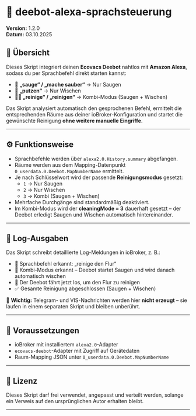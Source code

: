 # 🧠 deebot-alexa-sprachsteuerung

**Version:** 1.2.0  
**Datum:** 03.10.2025  

## 📌 Übersicht

Dieses Skript integriert deinen **Ecovacs Deebot** nahtlos mit **Amazon Alexa**, sodass du per Sprachbefehl direkt starten kannst:

- 🧹 **„sauge“ / „mache sauber“** → Nur Saugen  
- 🧽 **„putzen“** → Nur Wischen  
- 🧹🧽 **„reinige“ / „reinigen“** → Kombi-Modus (Saugen + Wischen)

Das Skript analysiert automatisch den gesprochenen Befehl, ermittelt die entsprechenden Räume aus deiner ioBroker-Konfiguration und startet die gewünschte Reinigung **ohne weitere manuelle Eingriffe**.

---

## ⚙️ Funktionsweise

- Sprachbefehle werden über `alexa2.0.History.summary` abgefangen.
- Räume werden aus dem Mapping-Datenpunkt `0_userdata.0.Deebot.MapNumberName` ermittelt.
- Je nach Schlüsselwort wird der passende **Reinigungsmodus** gesetzt:
  - `1` → Nur Saugen  
  - `2` → Nur Wischen  
  - `3` → Kombi (Saugen + Wischen)
- Mehrfache Durchgänge sind standardmäßig deaktiviert.
- Im Kombi-Modus wird der **cleaningMode = 3** dauerhaft gesetzt – der Deebot erledigt Saugen und Wischen automatisch hintereinander.

---

## 🧪 Log-Ausgaben

Das Skript schreibt detaillierte Log-Meldungen in ioBroker, z. B.:

- 🎤 Sprachbefehl erkannt: „reinige den Flur“  
- 🧠 Kombi-Modus erkannt – Deebot startet Saugen und wird danach automatisch wischen  
- 🚗 Der Deebot fährt jetzt los, um den Flur zu reinigen  
- ✅ Gesamte Reinigung abgeschlossen (Saugen + Wischen)

📢 **Wichtig:** Telegram- und VIS-Nachrichten werden hier **nicht erzeugt** – sie laufen in einem separaten Skript und bleiben unberührt.

---

## 🧰 Voraussetzungen

- ioBroker mit installiertem `alexa2.0`-Adapter  
- `ecovacs-deebot`-Adapter mit Zugriff auf Gerätedaten  
- Raum-Mapping JSON unter `0_userdata.0.Deebot.MapNumberName`

---

## 📜 Lizenz

Dieses Skript darf frei verwendet, angepasst und verteilt werden, solange ein Verweis auf den ursprünglichen Autor erhalten bleibt.

---

